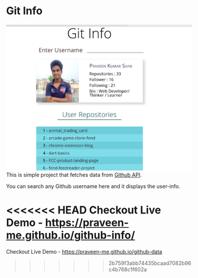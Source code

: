 # Git Info

![cover](src/images/cover.png)
This is simple project that fetches data from [Github API](https://developer.github.com/v3/?).  

You can search any Github username here and it displays the user-info.

<<<<<<< HEAD
Checkout Live Demo - https://praveen-me.github.io/github-info/
=======
Checkout Live Demo - https://praveen-me.github.io/github-data
>>>>>>> 2b759f3abb74435bcaad7082b96c4b768c1f602a
